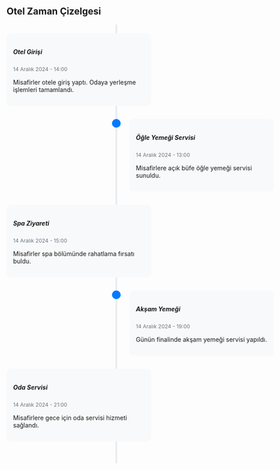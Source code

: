 <!DOCTYPE html>
<html lang="tr">
<head>
  <meta charset="UTF-8">
  <meta name="viewport" content="width=device-width, initial-scale=1.0">
  <title>Otel Zaman Çizelgesi</title>
  <!-- Bootstrap 5 CSS bağlantısı -->
  <link href="https://cdn.jsdelivr.net/npm/bootstrap@5.3.0-alpha1/dist/css/bootstrap.min.css" rel="stylesheet">
  <style>
    .timeline {
      position: relative;
      padding: 20px 0;
    }
    .timeline::before {
      content: '';
      position: absolute;
      left: 50%;
      top: 0;
      bottom: 0;
      width: 4px;
      background: #e9ecef;
      transform: translateX(-50%);
    }
    .timeline-item {
      position: relative;
      margin-bottom: 30px;
    }
    .timeline-item::before {
      content: '';
      position: absolute;
      left: 50%;
      top: 0;
      width: 20px;
      height: 20px;
      background: #007bff;
      border-radius: 50%;
      transform: translateX(-50%);
    }
    .timeline-content {
      position: relative;
      padding: 15px;
      background: #f8f9fa;
      border-radius: 10px;
      max-width: 60%;
    }
    .timeline-content .date {
      font-size: 12px;
      color: #6c757d;
    }
    .timeline-item.right .timeline-content {
      left: 50%;
      margin-left: 30px;
    }
    .timeline-item.left .timeline-content {
      left: 0;
      margin-right: 30px;
    }
  </style>
</head>
<body>

<div class="container mt-5">
  <h2>Otel Zaman Çizelgesi</h2>
  <div class="timeline">
    <!-- Otel Giriş -->
    <div class="timeline-item left">
      <div class="timeline-content">
        <h5>Otel Girişi</h5>
        <p class="date">14 Aralık 2024 - 14:00</p>
        <p>Misafirler otele giriş yaptı. Odaya yerleşme işlemleri tamamlandı.</p>
      </div>
    </div>
    <!-- Yemek Servisi -->
    <div class="timeline-item right">
      <div class="timeline-content">
        <h5>Öğle Yemeği Servisi</h5>
        <p class="date">14 Aralık 2024 - 13:00</p>
        <p>Misafirlere açık büfe öğle yemeği servisi sunuldu.</p>
      </div>
    </div>
    <!-- Spa Ziyareti -->
    <div class="timeline-item left">
      <div class="timeline-content">
        <h5>Spa Ziyareti</h5>
        <p class="date">14 Aralık 2024 - 15:00</p>
        <p>Misafirler spa bölümünde rahatlama fırsatı buldu.</p>
      </div>
    </div>
    <!-- Akşam Yemeği -->
    <div class="timeline-item right">
      <div class="timeline-content">
        <h5>Akşam Yemeği</h5>
        <p class="date">14 Aralık 2024 - 19:00</p>
        <p>Günün finalinde akşam yemeği servisi yapıldı.</p>
      </div>
    </div>
    <!-- Oda Servisi -->
    <div class="timeline-item left">
      <div class="timeline-content">
        <h5>Oda Servisi</h5>
        <p class="date">14 Aralık 2024 - 21:00</p>
        <p>Misafirlere gece için oda servisi hizmeti sağlandı.</p>
      </div>
    </div>
  </div>
</div>

<!-- Bootstrap 5 JS bağlantısı -->
<script src="https://cdn.jsdelivr.net/npm/bootstrap@5.3.0-alpha1/dist/js/bootstrap.bundle.min.js"></script>
</body>
</html>
